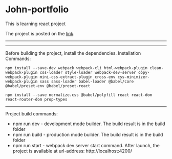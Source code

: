 # John-portfolio
This is learning react project

The project is posted on the [link](http://volrog.beget.tech/).
___
---
Before building the project, install the dependencies.
Installation Commands:
```
npm install --save-dev webpack webpack-cli html-webpack-plugin clean-webpack-plugin css-loader style-loader webpack-dev-server copy-webpack-plugin mini-css-extract-plugin cross-env css-minimizer-webpack-plugin sass sass-loader babel-loader @babel/core @babel/preset-env @babel/preset-react
```
```
npm install --save normalize.css @babel/polyfill react react-dom react-router-dom prop-types
```
___
Project build commands:
  - npm run dev - development mode builder. The build result is in the build folder
  - npm run build - production mode builder. The build result is in the build folder
  - npm run start - webpack dev server start command. After launch, the project is available at url-address: http://localhost:4200/
